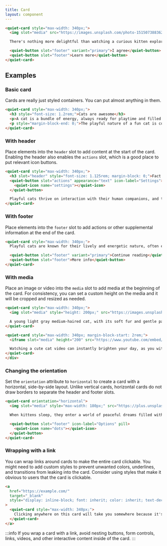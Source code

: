 ```yaml
---
title: Card
layout: component
---
```


```html {.example}
<quiet-card style="max-width: 340px;">
  <img slot="media" src="https://images.unsplash.com/photo-1515073883629-5e2924e3e106?q=80&w=1000&auto=format&fit=crop&ixlib=rb-4.0.3&ixid=M3wxMjA3fDB8MHxwaG90by1wYWdlfHx8fGVufDB8fHx8fA%3D%3D" alt="A tabby kitten sleeps next to a toy mouse.">

  There's nothing more delightful than watching a curious kitten explore the world with big, innocent eyes and tiny, playful paws.

  <quiet-button slot="footer" variant="primary">I agree</quiet-button>
  <quiet-button slot="footer">Learn more</quiet-button>
</quiet-card>
```

## Examples

### Basic card

Cards are really just styled containers. You can put almost anything in them.

```html {.example}
<quiet-card style="max-width: 340px;">
  <h3 style="font-size: 1.2rem;">Cats are awesome</h3>
  <p>A cat is a bundle of energy, always ready for playtime and filled with amusing antics.</p>
  <p style="margin-block-end: 0;">The playful nature of a fun cat is contagious, as their curiosity and mischievous behavior make for endless entertainment and laughter.</p>
</quiet-card>
```

### With header

Place elements into the `header` slot to add content at the start of the card. Enabling the header also enables the `actions` slot, which is a good place to put relevant icon buttons.

```html {.example}
<quiet-card style="max-width: 340px;">
  <h3 slot="header" style="font-size: 1.125rem; margin-block: 0;">Fact of the day</h3>
  <quiet-button slot="actions" appearance="text" icon-label="Settings">
    <quiet-icon name="settings"></quiet-icon>
  </quiet-button>

  Playful cats thrive on interaction with their human companions, and their spirited nature can strengthen the bond between them, making for a loving and enriching relationship.
</quiet-card>
```

### With footer

Place elements into the `footer` slot to add actions or other supplemental information at the end of the card.

```html {.example}
<quiet-card style="max-width: 340px;">
  Playful cats are known for their lively and energetic nature, often engaging in interactive games and activities that stimulate their physical and mental well-being.

  <quiet-button slot="footer" variant="primary">Continue reading</quiet-button>
  <quiet-button slot="footer">More info</quiet-button>
</quiet-card>
```

### With media

Place an image or video into the `media` slot to add media at the beginning of the card. For consistency, you can set a custom height on the media and it will be cropped and resized as needed.

```html {.example}
<quiet-card style="max-width: 340px;">
  <img slot="media" style="height: 200px;" src="https://images.unsplash.com/photo-1498336179775-9836baef8fdf?q=80&w=1000&auto=format&fit=crop&ixlib=rb-4.0.3&ixid=M3wxMjA3fDB8MHxwaG90by1wYWdlfHx8fGVufDB8fHx8fA%3D%3D" alt="A fluffy kitten sprawls out on a red pillow with its eyes closed and paws in the air.">

  A young light gray medium-haired cat, with its soft fur and gentle paws, sprawls contentedly on a vibrant red pillow, basking in the warmth and comfort it provides.
</quiet-card>

<quiet-card style="max-width: 340px; margin-block-start: 2rem;">
  <iframe slot="media" height="200" src="https://www.youtube.com/embed/fOd16PT1S7A?si=EOT0GM82FbYsNSzj&amp;controls=0" title="YouTube video player" frameborder="0" allow="accelerometer; autoplay; clipboard-write; encrypted-media; gyroscope; picture-in-picture; web-share" allowfullscreen></iframe>

  Watching a cute cat video can instantly brighten your day, as you witness the playful antics and adorable expressions of these charming creatures, leaving you with a warm smile and a heart full of joy.
</quiet-card>
</div>
```

### Changing the orientation

Set the `orientation` attribute to `horizontal` to create a card with a horizontal, side-by-side layout. Unlike vertical cards, horizontal cards do not draw borders to separate the header and footer slots.

```html {.example}
<quiet-card orientation="horizontal">
  <img slot="media" style="max-width: 180px;" src="https://plus.unsplash.com/premium_photo-1661676191997-0c0cece2a683?q=80&w=500&auto=format&fit=crop&ixlib=rb-4.0.3&ixid=M3wxMjA3fDB8MHxwaG90by1wYWdlfHx8fGVufDB8fHx8fA%3D%3D" alt="Two white kittens laying in a cozy basket">

  When kittens sleep, they enter a world of peaceful dreams filled with playful adventures and soft purrs.

  <quiet-button slot="footer" icon-label="Options" pill>
    <quiet-icon name="dots"></quiet-icon>
  </quiet-button>
</quiet-card>
```

### Wrapping with a link

You can wrap links around cards to make the entire card clickable. You might need to add custom styles to prevent unwanted colors, underlines, and transitions from leaking into the card. Consider using styles that make it obvious to users that the card is clickable.

```html {.example}
<a 
  href="https://example.com/" 
  target="_blank" 
  style="display: inline-block; font: inherit; color: inherit; text-decoration: inherit;"
>
  <quiet-card style="max-width: 340px;">
    Clicking anywhere on this card will take you somewhere because it's surrounded by a link.
  </quiet-card>
</a>
```

:::info
If you wrap a card with a link, avoid nesting buttons, form controls, links, videos, and other interactive content inside of the card.
:::
